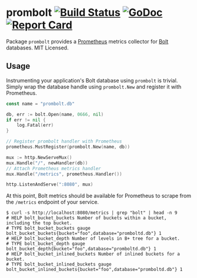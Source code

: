 prombolt [![Build Status](https://travis-ci.org/mdlayher/prombolt.svg?branch=master)](https://travis-ci.org/mdlayher/prombolt) [![GoDoc](http://godoc.org/github.com/mdlayher/prombolt?status.svg)](http://godoc.org/github.com/mdlayher/prombolt) [![Report Card](https://goreportcard.com/badge/github.com/mdlayher/prombolt)](https://goreportcard.com/report/github.com/mdlayher/prombolt)
====

Package `prombolt` provides a [Prometheus](https://prometheus.io/) metrics
collector for [Bolt](https://github.com/boltdb/bolt) databases.
MIT Licensed.

Usage
-----

Instrumenting your application's Bolt database using `prombolt` is trivial.
Simply wrap the database handle using `prombolt.New` and register it with
Prometheus.

```go
const name = "prombolt.db"

db, err := bolt.Open(name, 0666, nil)
if err != nil {
	log.Fatal(err)
}

// Register prombolt handler with Prometheus
prometheus.MustRegister(prombolt.New(name, db))

mux := http.NewServeMux()
mux.Handle("/", newHandler(db))
// Attach Prometheus metrics handler
mux.Handle("/metrics", prometheus.Handler())

http.ListenAndServe(":8080", mux)
```

At this point, Bolt metrics should be available for Prometheus to scrape from
the `/metrics` endpoint of your service.

```
$ curl -s http://localhost:8080/metrics | grep "bolt" | head -n 9
# HELP bolt_bucket_buckets Number of buckets within a bucket, including the top bucket.
# TYPE bolt_bucket_buckets gauge
bolt_bucket_buckets{bucket="foo",database="promboltd.db"} 1
# HELP bolt_bucket_depth Number of levels in B+ tree for a bucket.
# TYPE bolt_bucket_depth gauge
bolt_bucket_depth{bucket="foo",database="promboltd.db"} 1
# HELP bolt_bucket_inlined_buckets Number of inlined buckets for a bucket.
# TYPE bolt_bucket_inlined_buckets gauge
bolt_bucket_inlined_buckets{bucket="foo",database="promboltd.db"} 1
```
